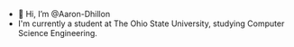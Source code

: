 - 👋 Hi, I’m @Aaron-Dhillon
- I'm currently a student at The Ohio State University, studying Computer Science Engineering.

<!---
Aaron-Dhillon/Aaron-Dhillon is a ✨ special ✨ repository because its `README.md` (this file) appears on your GitHub profile.
You can click the Preview link to take a look at your changes.
--->
